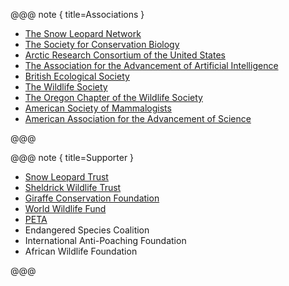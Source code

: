 
<!--- #memberships --->
@@@ note { title=Associations }
 
* [The Snow Leopard Network](https://snowleopardnetwork.org) 
* [The Society for Conservation Biology](https://conbio.org)
* [Arctic Research Consortium of the United States](https://www.arcus.org) 
* [The Association for the Advancement of Artificial Intelligence](https://www.aaai.org) 
* [British Ecological Society](https://www.britishecologicalsociety.org)
* [The Wildlife Society](https://wildlife.org)
* [The Oregon Chapter of the Wildlife Society](http://ortws.org)
* [American Society of Mammalogists](https://www.mammalsociety.org)
* [American Association for the Advancement of Science](https://www.aaas.org)

@@@  
<!--- #memberships --->

<!--- #supporter --->
@@@ note { title=Supporter }
 
* <a href="https://www.snowleopard.org">Snow Leopard Trust</a>
* <a href="https://www.sheldrickwildlifetrust.org">Sheldrick Wildlife Trust</a>
* <a href="https://giraffeconservation.org">Giraffe Conservation Foundation</a>
* <a href="https://www.worldwildlife.org">World Wildlife Fund</a>
* <a href="https://www.peta.org">PETA</a>
* Endangered Species Coalition
* International Anti-Poaching Foundation
* African Wildlife Foundation

@@@  
<!--- #supporter --->